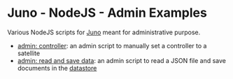 # Juno - NodeJS - Admin Examples

Various NodeJS scripts for [Juno](https://juno.build) meant for administrative purpose.

- [admin: controller](./controller): an admin script to manually set a controller to a satellite
- [admin: read and save data](./save): an admin script to read a JSON file and save documents in the [datastore](https://juno.build/docs/build/datastore)  

